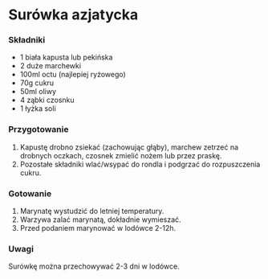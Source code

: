 # Surówka azjatycka

### Składniki
- 1 biała kapusta lub pekińska
- 2 duże marchewki
- 100ml octu (najlepiej ryżowego)
- 70g cukru
- 50ml oliwy
- 4 ząbki czosnku
- 1 łyżka soli

### Przygotowanie
1. Kapustę drobno zsiekać (zachowując głąby), marchew zetrzeć na drobnych oczkach, czosnek zmielić nożem lub przez praskę.
2. Pozostałe składniki wlać/wsypać do rondla i podgrzać do rozpuszczenia cukru.

### Gotowanie
1. Marynatę wystudzić do letniej temperatury.
2. Warzywa zalać marynatą, dokładnie wymieszać.
3. Przed podaniem marynować w lodówce 2-12h.

### Uwagi
Surówkę można przechowywać 2-3 dni w lodówce.
